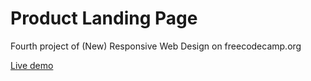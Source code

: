 # Product Landing Page

Fourth project of (New) Responsive Web Design on freecodecamp.org

[Live demo]( https://mihaly-ale.github.io/freecodecamp-product-page/)
